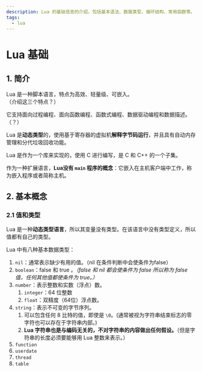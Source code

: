 ```yaml
---
description: Lua 的基础信息的介绍，包括基本语法、数据类型、循环结构、常用函数等。
tags:
  - lua
---
```


# Lua 基础

## 1. 简介

Lua 是一种脚本语言，特点为高效、轻量级、可嵌入。  
（介绍这三个特点？）  

它支持面向过程编程、面向函数编程、函数式编程、数据驱动编程和数据描述。
（？）

Lua 是**动态类型**的，使用基于寄存器的虚拟机**解释字节码运行**，并且具有自动内存管理和分代垃圾回收功能。

Lua 是作为一个库来实现的，使用 C 进行编写，是 C 和 C++ 的一个子集。

作为一种扩展语言，**Lua没有 `main` 程序的概念**：它嵌入在主机客户端中工作，称为嵌入程序或者简称主机。

## 2. 基本概念

### 2.1 值和类型

Lua 是一种**动态类型语言**，所以其变量没有类型。在该语言中没有类型定义，所以值都有自己的类型。

Lua 中有八种基本数据类型：

1. `nil`：通常表示缺少有用的值。（nil 在条件判断中会使条件为false）
2. `boolean`：false 和 true 。*（false 和 nil 都会使条件为 false 所以称为 false 值，任何其他值都使条件为 true。）*
3. `number`：表示整数和实数（浮点）数。
   1. `integer`：64 位整数
   2. `float`：双精度（64位）浮点数。
4. `string`：表示不可变的字节序列。
   1. 可以包含任何 8 比特的值，即使是 `\0`。(通常被视为字符串结束标志的零字符也可以存在于字符串内部。)
   2. **Lua 字符串也是与编码无关的，不对字符串的内容做出任何假设。**（但是字符串的长度必须要能够用 Lua 整数来表示。）
5. `function`
6. `userdate`
7. `thread`
8. `table`
